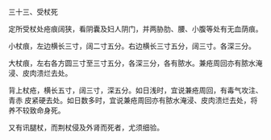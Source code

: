 三十三、受杖死

定所受杖处疮痕阔狭，看阴囊及妇人阴门，并两胁肋、腰、小腹等处有无血荫痕。 

小杖痕，左边横长三寸，阔二寸五分。右边横长三寸五分，阔三寸。各深三分。 

大杖痕，左右各方圆三寸至三寸五分，各深三分，各有脓水。兼疮周回亦有脓水淹浸、皮肉溃烂去处。 

背上杖疮，横长五寸，阔三寸，深五分。如日浅时，宜说兼疮周回，有毒气攻注、青赤 皮紧硬去处。如日数多时，宜说兼疮周回亦有脓水淹浸、皮肉溃烂去处，将养不较致命身死。

又有讯腿杖，而荆杖侵及外肾而死者，尤须细验。

